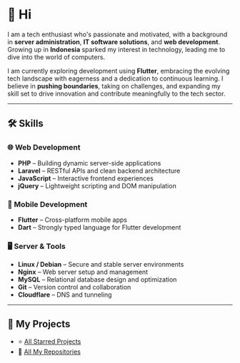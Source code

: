 # 👋 Hi  

I am a tech enthusiast who's passionate and motivated, with a background in **server administration**, **IT software solutions**, and **web development**. Growing up in **Indonesia** sparked my interest in technology, leading me to dive into the world of computers.

I am currently exploring development using **Flutter**, embracing the evolving tech landscape with eagerness and a dedication to continuous learning. I believe in **pushing boundaries**, taking on challenges, and expanding my skill set to drive innovation and contribute meaningfully to the tech sector.

---

## 🛠 Skills

### 🌐 Web Development  
- **PHP** – Building dynamic server-side applications  
- **Laravel** – RESTful APIs and clean backend architecture  
- **JavaScript** – Interactive frontend experiences  
- **jQuery** – Lightweight scripting and DOM manipulation
  
### 📱 Mobile Development  
- **Flutter** – Cross-platform mobile apps  
- **Dart** – Strongly typed language for Flutter development

### 🖥 Server & Tools  
- **Linux / Debian** – Secure and stable server environments  
- **Nginx** – Web server setup and management  
- **MySQL** – Relational database design and optimization  
- **Git** – Version control and collaboration  
- **Cloudflare** – DNS and tunneling

---

## 📂 My Projects  
- ⭐ [All Starred Projects](https://github.com/Joenathan-15?tab=stars)  
- 📁 [All My Repositories](https://github.com/Joenathan-15?tab=repositories)

